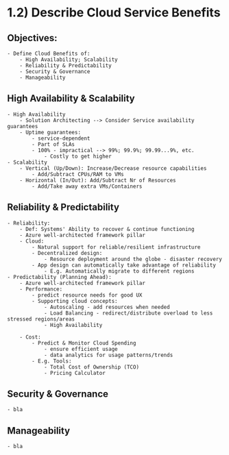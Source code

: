 # 1.2) Describe Cloud Service Benefits

## Objectives:
	- Define Cloud Benefits of: 
		- High Availability; Scalability
		- Reliability & Predictability
		- Security & Governance
		- Manageability

## High Availability & Scalability
	- High Availability
		- Solution Architecting --> Consider Service availability guarantees
		- Uptime guarantees:
			- service-dependent
			- Part of SLAs
			- 100% - impractical --> 99%; 99.9%; 99.99...9%, etc.
				- Costly to get higher
	- Scalability 
		- Vertical (Up/Down): Increase/Decrease resource capabilities
			- Add/Subtract CPUs/RAM to VMs
		- Horizontal (In/Out): Add/Subtract Nr of Resources
			- Add/Take away extra VMs/Containers

## Reliability & Predictability
	- Reliability:
		- Def: Systems' Ability to recover & continue functioning
		- Azure well-architected framework pillar
		- Cloud:
			- Natural support for reliable/resilient infrastructure
			- Decentralized design:
				- Resource deployment around the globe - disaster recovery
			- App design can automatically take advantage of reliability
				- E.g. Automatically migrate to different regions
	- Predictability (Planning Ahead):
		- Azure well-architected framework pillar
		- Performance:
			- predict resource needs for good UX
			- Supporting cloud concepts:
				- Autoscaling - add resources when needed
				- Load Balancing - redirect/distribute overload to less stressed regions/areas
				- High Availability

		- Cost:
			- Predict & Monitor Cloud Spending
				- ensure efficient usage
				- data analytics for usage patterns/trends
			- E.g. Tools:
				- Total Cost of Ownership (TCO)
				- Pricing Calculator

## Security & Governance
	- bla

## Manageability
	- bla



